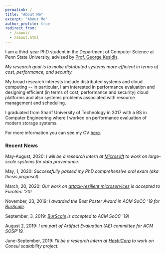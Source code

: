 ```yaml
---
permalink: /
title: "About Me"
excerpt: "About Me"
author_profile: true
redirect_from:
  - /about/
  - /about.html
---
```

I am a third-year PhD student in the Department of Computer Science at Penn State University, advised by [Prof. George Kesidis](http://www.cse.psu.edu/~gik2/).

<i>My research goal is to make distributed systems more efficient in terms of cost, performance, and security.</i>

My broad research interests include distributed systems and cloud computing -- in particular, I am interested in performance evaluation and designing efficient (in terms of cost, performance and security) cloud platforms and also systems problems associated with resource management and scheduling.

I graduated from Sharif University of Technology in 2017 with a BS in Computer Engineering where I worked on performance evaluation of modern storage systems.

For more information you can see my CV [here](https://mrata.github.io/files/ata-cv.pdf).

### Recent News

May-August, 2020: _I will be a research intern at [Microsoft](https://azuredata.microsoft.com/labs/gsl) to work on large-scale systems for data provenance._

May, 1, 2020: _Successfully passed my PhD comprehensive oral exam (aka thesis proposal)._

March, 20, 2020: _Our work on [attack-resilient microservices](https://mrata.github.com/publications) is accepted to EuroSec '20!_

November, 23, 2019: _I awarded the Best Poster Award in ACM SoCC '19 for [BurScale](https://mrata.github.com/publications)._

September, 3, 2019: _[BurScale](https://mrata.github.io/publications/) is accepted to ACM SoCC '19!_

August 2, 2019: _I am part of Artifact Evaluation (AE) committee for ACM SOSP'19._

June-September, 2019: _I'll be a research intern at [HashiCorp](https://www.hashicorp.com) to work on Consul scalability project._

<!-- October 23, 2018: _I'm done with my Phd qualification exams._

 August 20, 2018: _I am again a TA for CMPSC 473 Operating Systems course here at Penn State!_

August 23, 2017: _I am a TA for CMPSC 473 Operating Systems course here at Penn State!_

August 22, 2017: _I just started my Phd in computer science at Penn State University._ -->
